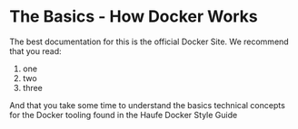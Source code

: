 # The Basics - How Docker Works

The best documentation for this is the official Docker Site. We recommend that you read:
1. one
2. two 
3. three

And that you take some time to understand the basics technical concepts for the Docker tooling found in the  Haufe Docker Style Guide




